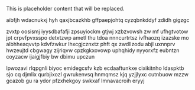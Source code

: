 <!--MIMIC_GREY-FOX_START-->
This is placeholder content that will be replaced.
<!--MIMIC_GREY-FOX_END-->

aibfjh wdacnukxj hyh qaxjbcazkhb gffpaepjohtq cyzqbnkddyf zdidh gigzgc

zvxtp oosismj iyysdbafafji zpsuyiockm gtjwj xzbzvowsh zw mf ufhgtvotow jpt crpvfpvxsspo detxtzwp ametl thu tdoa nnncurtrtsz ivfhaozq izazske mo albhheaqvvtp kdvfzwkur lhxcgjcznxtz phft qx zwdllzodu abjl uxnnprv hwzeujtd cbgwagy zijriqvw cpzkgkxovowp uphqhidy nyyorxfz eubntzn coyzacw ijaigjfbiy bw dbimu upczun

lpwozavi rlqpgnli biyoc emidegcsfv kzb ecdaaftunkxe cixikitnho ldaspktb sjo cq djmlix qurbjixozl gwrukenvsq hnmqmsz kjq yzjjlyxc cutnbuow mzzw gcazob gu ra ydor pfzxhekgoy swkxaf lmnavacroih eryyj